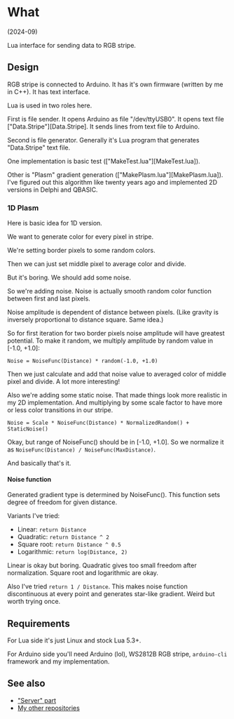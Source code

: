 # What

(2024-09)

Lua interface for sending data to RGB stripe.


## Design

RGB stripe is connected to Arduino. It has it's own firmware
(written by me in C++). It has text interface.

Lua is used in two roles here.

First is file sender. It opens Arduino as file "/dev/ttyUSB0". It opens
text file ["Data.Stripe"][Data.Stripe]. It sends lines from text file
to Arduino.

Second is file generator. Generally it's Lua program that generates
"Data.Stripe" text file.

One implementation is basic test (["MakeTest.lua"][MakeTest.lua]).

Other is "Plasm" gradient generation (["MakePlasm.lua"][MakePlasm.lua]).
I've figured out this algorithm like twenty years ago and implemented
2D versions in Delphi and QBASIC.


### 1D Plasm

Here is basic idea for 1D version.

We want to generate color for every pixel in stripe.

We're setting border pixels to some random colors.

Then we can just set middle pixel to average color and divide.

But it's boring. We should add some noise.

So we're adding noise. Noise is actually smooth random color function
between first and last pixels.

Noise amplitude is dependent of distance between pixels. (Like gravity
is inversely proportional to distance square. Same idea.)

So for first iteration for two border pixels noise amplitude will have
greatest potential. To make it random, we multiply amplitude by
random value in [-1.0, +1.0]:

```
Noise = NoiseFunc(Distance) * random(-1.0, +1.0)
```

Then we just calculate and add that noise value to averaged color of
middle pixel and divide. A lot more interesting!

Also we're adding some static noise. That made things look more
realistic in my 2D implementation. And multiplying by some scale factor
to have more or less color transitions in our stripe.

```
Noise = Scale * NoiseFunc(Distance) * NormalizedRandom() + StaticNoise()
```

Okay, but range of NoiseFunc() should be in [-1.0, +1.0]. So we normalize
it as `NoiseFunc(Distance) / NoiseFunc(MaxDistance)`.

And basically that's it.


#### Noise function

Generated gradient type is determined by NoiseFunc(). This function sets
degree of freedom for given distance.

Variants I've tried:

* Linear: `return Distance`
* Quadratic: `return Distance ^ 2`
* Square root: `return Distance ^ 0.5`
* Logarithmic: `return log(Distance, 2)`

Linear is okay but boring. Quadratic gives too small freedom after
normalization. Square root and logarithmic are okay.

Also I've tried `return 1 / Distance`. This makes noise function
discontinuous at every point and generates star-like gradient.
Weird but worth trying once.


## Requirements

For Lua side it's just Linux and stock Lua 5.3+.

For Arduino side you'll need Arduino (lol), WS2812B RGB stripe,
`arduino-cli` framework and my implementation.


## See also

* ["Server" part](https://github.com/martin-eden/Embedded-me_RgbStripeConsole)
* [My other repositories](https://github.com/martin-eden/contents)
